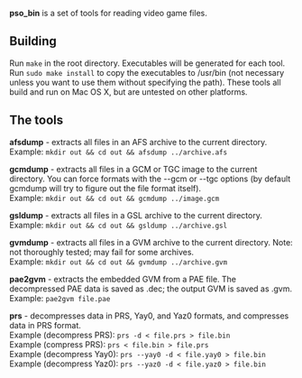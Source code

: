 **pso_bin** is a set of tools for reading video game files.

## Building

Run `make` in the root directory. Executables will be generated for each tool. Run `sudo make install` to copy the executables to /usr/bin (not necessary unless you want to use them without specifying the path). These tools all build and run on Mac OS X, but are untested on other platforms.

## The tools

**afsdump** - extracts all files in an AFS archive to the current directory.  
Example: `mkdir out && cd out && afsdump ../archive.afs`

**gcmdump** - extracts all files in a GCM or TGC image to the current directory. You can force formats with the --gcm or --tgc options (by default gcmdump will try to figure out the file format itself).  
Example: `mkdir out && cd out && gcmdump ../image.gcm`

**gsldump** - extracts all files in a GSL archive to the current directory.  
Example: `mkdir out && cd out && gsldump ../archive.gsl`

**gvmdump** - extracts all files in a GVM archive to the current directory. Note: not thoroughly tested; may fail for some archives.  
Example: `mkdir out && cd out && gvmdump ../archive.gvm`

**pae2gvm** - extracts the embedded GVM from a PAE file. The decompressed PAE data is saved as <filename>.dec; the output GVM is saved as <filename>.gvm.  
Example: `pae2gvm file.pae`

**prs** - decompresses data in PRS, Yay0, and Yaz0 formats, and compresses data in PRS format.  
Example (decompress PRS): `prs -d < file.prs > file.bin`  
Example (compress PRS): `prs < file.bin > file.prs`  
Example (decompress Yay0): `prs --yay0 -d < file.yay0 > file.bin`  
Example (decompress Yaz0): `prs --yaz0 -d < file.yaz0 > file.bin`  